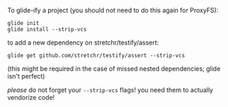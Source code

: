 To glide-ify a project (you should not need to do this again for ProxyFS):

    glide init
    glide install --strip-vcs

to add a new dependency on stretchr/testify/assert:

    glide get github.com/stretchr/testify/assert --strip-vcs

(this might be required in the case of missed nested dependencies;
glide isn't perfect)

*please* do not forget your `--strip-vcs` flags! you need them to actually
vendorize code!

